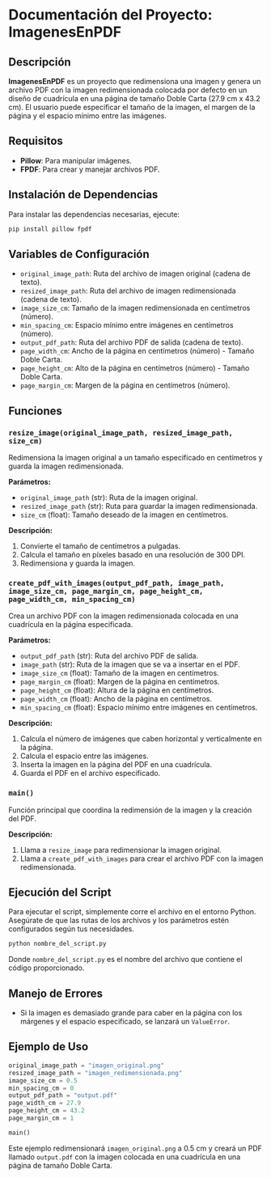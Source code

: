 # Documentación del Proyecto: **ImagenesEnPDF**

## Descripción

**ImagenesEnPDF** es un proyecto que redimensiona una imagen y genera un archivo PDF con la imagen redimensionada colocada por defecto en un diseño de cuadrícula en una página de tamaño Doble Carta (27.9 cm x 43.2 cm). El usuario puede especificar el tamaño de la imagen, el margen de la página y el espacio mínimo entre las imágenes.

## Requisitos

- **Pillow**: Para manipular imágenes.
- **FPDF**: Para crear y manejar archivos PDF.

## Instalación de Dependencias

Para instalar las dependencias necesarias, ejecute:

```bash
pip install pillow fpdf
```

## Variables de Configuración

- `original_image_path`: Ruta del archivo de imagen original (cadena de texto).
- `resized_image_path`: Ruta del archivo de imagen redimensionada (cadena de texto).
- `image_size_cm`: Tamaño de la imagen redimensionada en centímetros (número).
- `min_spacing_cm`: Espacio mínimo entre imágenes en centímetros (número).
- `output_pdf_path`: Ruta del archivo PDF de salida (cadena de texto).
- `page_width_cm`: Ancho de la página en centímetros (número) - Tamaño Doble Carta.
- `page_height_cm`: Alto de la página en centímetros (número) - Tamaño Doble Carta.
- `page_margin_cm`: Margen de la página en centímetros (número).

## Funciones

### `resize_image(original_image_path, resized_image_path, size_cm)`

Redimensiona la imagen original a un tamaño especificado en centímetros y guarda la imagen redimensionada.

**Parámetros:**
- `original_image_path` (str): Ruta de la imagen original.
- `resized_image_path` (str): Ruta para guardar la imagen redimensionada.
- `size_cm` (float): Tamaño deseado de la imagen en centímetros.

**Descripción:**
1. Convierte el tamaño de centímetros a pulgadas.
2. Calcula el tamaño en píxeles basado en una resolución de 300 DPI.
3. Redimensiona y guarda la imagen.

### `create_pdf_with_images(output_pdf_path, image_path, image_size_cm, page_margin_cm, page_height_cm, page_width_cm, min_spacing_cm)`

Crea un archivo PDF con la imagen redimensionada colocada en una cuadrícula en la página especificada.

**Parámetros:**
- `output_pdf_path` (str): Ruta del archivo PDF de salida.
- `image_path` (str): Ruta de la imagen que se va a insertar en el PDF.
- `image_size_cm` (float): Tamaño de la imagen en centímetros.
- `page_margin_cm` (float): Margen de la página en centímetros.
- `page_height_cm` (float): Altura de la página en centímetros.
- `page_width_cm` (float): Ancho de la página en centímetros.
- `min_spacing_cm` (float): Espacio mínimo entre imágenes en centímetros.

**Descripción:**
1. Calcula el número de imágenes que caben horizontal y verticalmente en la página.
2. Calcula el espacio entre las imágenes.
3. Inserta la imagen en la página del PDF en una cuadrícula.
4. Guarda el PDF en el archivo especificado.

### `main()`

Función principal que coordina la redimensión de la imagen y la creación del PDF.

**Descripción:**
1. Llama a `resize_image` para redimensionar la imagen original.
2. Llama a `create_pdf_with_images` para crear el archivo PDF con la imagen redimensionada.

## Ejecución del Script

Para ejecutar el script, simplemente corre el archivo en el entorno Python. Asegúrate de que las rutas de los archivos y los parámetros estén configurados según tus necesidades.

```bash
python nombre_del_script.py
```

Donde `nombre_del_script.py` es el nombre del archivo que contiene el código proporcionado.

## Manejo de Errores

- Si la imagen es demasiado grande para caber en la página con los márgenes y el espacio especificado, se lanzará un `ValueError`.

## Ejemplo de Uso

```python
original_image_path = "imagen_original.png"
resized_image_path = "imagen_redimensionada.png"
image_size_cm = 0.5
min_spacing_cm = 0
output_pdf_path = "output.pdf"
page_width_cm = 27.9
page_height_cm = 43.2
page_margin_cm = 1

main()
```

Este ejemplo redimensionará `imagen_original.png` a 0.5 cm y creará un PDF llamado `output.pdf` con la imagen colocada en una cuadrícula en una página de tamaño Doble Carta.
